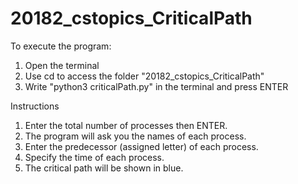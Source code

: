 # 20182_cstopics_CriticalPath
To execute the program:
1. Open the terminal
2. Use cd to access the folder "20182_cstopics_CriticalPath"
3. Write "python3 criticalPath.py" in the terminal and press ENTER

Instructions
1. Enter the total number of processes then ENTER.
2. The program will ask you the names of each process.
3. Enter the predecessor (assigned letter) of each process.
4. Specify the time of each process.
5. The critical path will be shown in blue.

